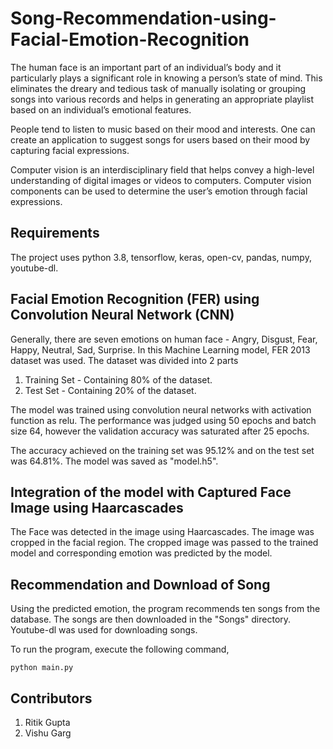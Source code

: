 # Song-Recommendation-using-Facial-Emotion-Recognition
The human face is an important part of an individual’s body and it particularly plays a significant role in knowing a person’s state of mind. This eliminates the dreary and tedious task of manually isolating or grouping songs into various records and helps in generating an appropriate playlist based on an individual’s emotional features.

People tend to listen to music based on their mood and interests. One can create an application to suggest songs for users based on their mood by capturing facial expressions.

Computer vision is an interdisciplinary field that helps convey a high-level understanding of digital images or videos to computers. Computer vision components can be used to determine the user’s emotion through facial expressions.

## Requirements
The project uses python 3.8, tensorflow, keras, open-cv, pandas, numpy, youtube-dl.

## Facial Emotion Recognition (FER) using Convolution Neural Network (CNN)
Generally, there are seven emotions on human face - Angry, Disgust, Fear, Happy, Neutral, Sad, Surprise. 
In this Machine Learning model, FER 2013 dataset was used. The dataset was divided into 2 parts
1. Training Set - Containing 80% of the dataset.
2. Test Set - Containing 20% of the dataset.

The model was trained using convolution neural networks with activation function as relu. The performance was judged using 50 epochs and batch size 64, however the validation accuracy was saturated after 25 epochs.

The accuracy achieved on the training set was 95.12% and on the test set was 64.81%. The model was saved as "model.h5".

## Integration of the model with Captured Face Image using Haarcascades
The Face was detected in the image using Haarcascades. The image was cropped in the facial region. The cropped image was passed to the trained model and corresponding emotion was predicted by the model.

## Recommendation and Download of Song
Using the predicted emotion, the program recommends ten songs from the database. The songs are then downloaded in the "Songs" directory. Youtube-dl was used for downloading songs.

To run the program, execute the following command,
```
python main.py
```

## Contributors
1. Ritik Gupta
2. Vishu Garg

